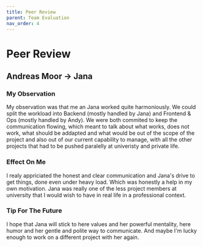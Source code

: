 ```yaml
---
title: Peer Review
parent: Team Evaluation
nav_order: 4
---
```


# Peer Review

## Andreas Moor -> Jana

### My Observation

My observation was that me an Jana worked quite harmoniously. We could split the workload into Backend (mostly handled by Jana) and Frontend & Ops (mostly handled by Andy). We were both commited to keep the communication flowing, which meant to talk about what works, does not work, what should be addapted and what would be out of the scope of the project and also out of our current capability to manage, with all the other projects that had to be pushed paralelly at univeristy and private life.

### Effect On Me

I realy appriciated the honest and clear communication and Jana's drive to get things, done even under heavy load. Which was honestly a help in my own motivation. Jana was really one of the less project members at university that I would wish to have in real life in a professional context.

### Tip For The Future

I hope that Jana will stick to here values and her powerful mentality, here humor and her gentle and polite way to communicate. And maybe I'm lucky enough to work on a different project with her again.
